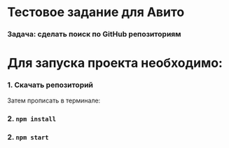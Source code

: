 # Тестовое задание для Авито
### Задача: сделать поиск по GitHub репозиториям


# Для запуска проекта необходимо:

### 1. Скачать репозиторий

Затем прописать в терминале:
### 2. `npm install`
### 2. `npm start`
